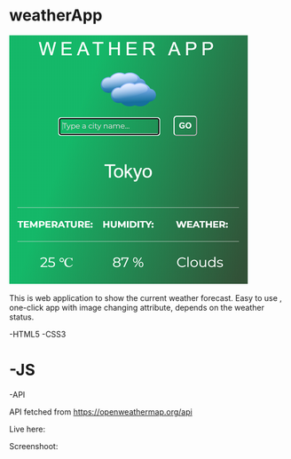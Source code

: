 # weatherApp

<img class="m-5 shadow-black shadow-md " src="/img/weather-image.png">

This is web application to show the current weather forecast. 
Easy to use , one-click app with image changing attribute, depends on the weather status.


-HTML5
-CSS3
<h1 class="text-xxl">-JS</h1>
-API

API fetched from https://openweathermap.org/api

Live here:

Screenshoot:

